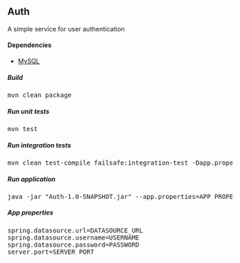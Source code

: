 ## Auth

A simple service for user authentication

#### Dependencies
* [MySQL](dev.mysql.com/downloads/)

##### Build

<pre>
mvn clean package
</pre>

##### Run unit tests

<pre>
mvn test
</pre>

##### Run integration tests

<pre>
mvn clean test-compile failsafe:integration-test -Dapp.properties=APP_PROPERTIES_FILE
</pre>

##### Run application

<pre>
java -jar "Auth-1.0-SNAPSHOT.jar" --app.properties=APP_PROPERTIES_FILE 
</pre>


##### App properties

<pre>
spring.datasource.url=DATASOURCE_URL
spring.datasource.username=USERNAME
spring.datasource.password=PASSWORD
server.port=SERVER_PORT
</pre>